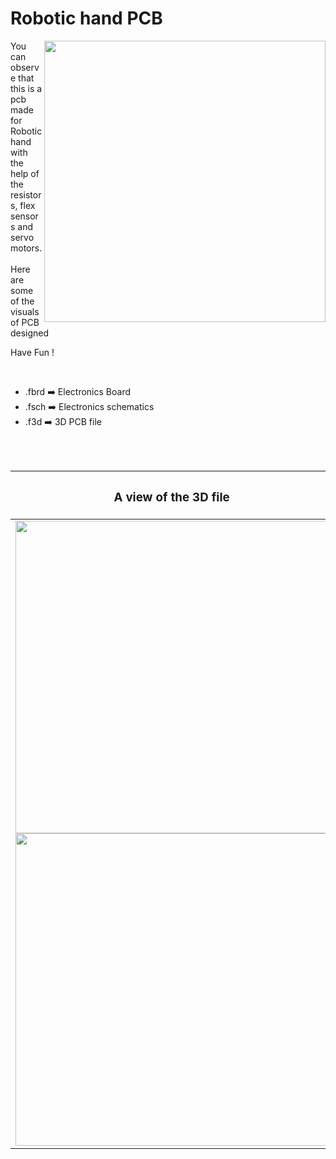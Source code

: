 
<h1>Robotic hand PCB</h1>

<div>
   <img width=450 align=right src="https://github.com/Curovearth/Dive-into-Electronics/blob/main/PCB%20Designs/02-Two%20way%20traffic/Task%20_%20two%20way%20traffic%20control%20v7.png"/>
   <p>You can observe that this is a pcb made for Robotic hand with the help of the resistors, flex sensors and servo motors.<br><br>Here are some of the visuals of PCB designed<br>
        
   Have Fun !
  </p>
<br>

   - .fbrd ➡️ Electronics Board
   - .fsch ➡️ Electronics schematics
   - .f3d  ➡️ 3D PCB file 
   
<br> <br>  
<div align=center>
   
| <h3>A view of the 3D file</h2> | <h3>Schematic Diagram for PCB</h3> |      
| --- | --- |
| <img width=500 align=center src="https://github.com/Curovearth/Dive-into-Electronics/blob/main/PCB%20Designs/02-Two%20way%20traffic/img1.png"/><br><img width=500 align=center src="https://github.com/Curovearth/Dive-into-Electronics/blob/main/PCB%20Designs/02-Two%20way%20traffic/img2.png"/> |    <img width="500" src="https://github.com/Curovearth/Dive-into-Electronics/blob/main/PCB%20Designs/02-Two%20way%20traffic/schematic.jpg"> | 
 
</div>

 
